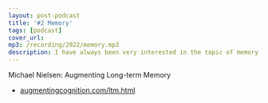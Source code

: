 ```yaml
---
layout: post-podcast
title: '#2 Memory'
tags: [podcast]
cover_url: 
mp3: /recording/2022/memory.mp3
description: I have always been very interested in the topic of memory, so actually I have paid attention to this kind of softwares for a long time. And what SuperMemo attracted me most at the beginning was not its recommendation or algorithm, but the persistence and iteration from its creator - Piotr Wozniak, the first version of SuperMemo was released in 1985.
---
```


Michael Nielsen: Augmenting Long-term Memory

- [augmentingcognition.com/ltm.html](http://augmentingcognition.com/ltm.html)
